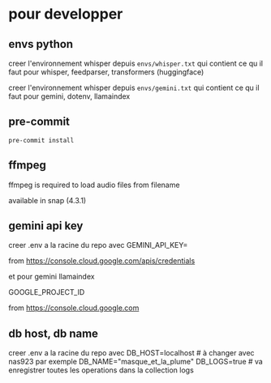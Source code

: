 # pour developper

## envs python

creer l'environnement whisper depuis `envs/whisper.txt`
qui contient ce qu il faut pour whisper, feedparser, transformers (huggingface)

creer l'environnement whisper depuis `envs/gemini.txt`
qui contient ce qu il faut pour gemini, dotenv, llamaindex

## pre-commit

`pre-commit install`


## ffmpeg

ffmpeg is required to load audio files from filename

available in snap (4.3.1)

## gemini api key

creer .env a la racine du repo avec
GEMINI_API_KEY=<your api key>

from https://console.cloud.google.com/apis/credentials

et pour gemini llamaindex

GOOGLE_PROJECT_ID

from https://console.cloud.google.com

## db host, db name

creer .env a la racine du repo avec
DB_HOST=localhost # à changer avec nas923 par exemple
DB_NAME="masque_et_la_plume"
DB_LOGS=true # va enregistrer toutes les operations dans la collection logs
